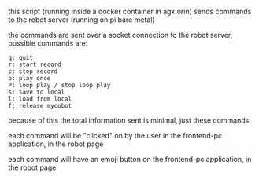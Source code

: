 this script (running inside a docker container in agx orin) sends commands to the robot server (running on pi bare metal)

the commands are sent over a socket connection to the robot server, possible commands are:

```
q: quit
r: start record
c: stop record
p: play once
P: loop play / stop loop play
s: save to local
l: load from local
f: release mycobot
```
because of this the total information sent is minimal, just these commands

each command will be "clicked" on by the user in the frontend-pc application, in the robot page

each command will have an emoji button on the frontend-pc application, in the robot page